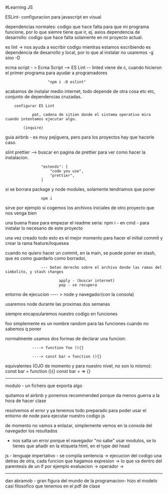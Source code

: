 #Learning JS

ESLint-
configuracion para javascript en visual

dependencias normales: codigo que hace falta para que mi programa funcione, por lo que siemre tiene que ir, ej. axios
dependencia de desarrollo: codigo que hace falta solamente en mi proyecto actual.

es lint -> nos ayuda a escribir codigo mientras estamos escribiendo
es dependencia de desarrollo y local, por lo que al instalar no usaremos -g sino -D

ecma script - > Ecma Script --> ES Lint -- linted viene de c, cuando hicieron el primer programa para ayudar a programadores

                       "npm i -D eslint"

acabamos de instalar medio internet, todo depende de otra cosa etc etc, conjunto de dependencias cruzadas.

        configurar ES Lint

                pat, cadena de sition donde el sistema operativo mira cuando intentamos ejecutar algo.

            (inquire)

guia airbnb - es muy pejiguera, pero para los proyectos hay que hacerle caso.

slint prettier --> buscar en pagina de prettier para ver como hacer la instalacion.

                    "extends": [
                        "code you use",
                        "prettier",
                    ]

si se borrara package y node modules, solamente tendriamos que poner

                    npm i

sirve por ejemplo si cogemos los archivos iniciales de otro proyecto que nos venga bien

una buena frase para empezar el readme seria: npm i - en cmd - para instalar lo necesario de este proyecto

una vez creado todo esto es el mejor momento para hacer el initial commit y crear la rama feature/loquesea

cuando no quiero hacer un commit, en la main, se puede poner en stash, que es como guardarlo como borrador,

                    --- boton derecho sobre el archivo donde las ramas del simbolito, y stash changes

                            apply - (buscar internet)
                            pop - se recupera

entorno de ejecucion ---- > node y navegador(con la consola)

usaremos node durante las proximas dos semanas

siempre encapsularemos nuestro codigo en funciones

foo simplemente es un nombre random para las funciones cuando no sabemos q poner

normalmente usamos dos formas de declarar una funcion:

                ----> function foo (){}

                ----> const bar = function (){}

equivalentes (OJO de momento y para nuestro nivel, no son lo mismo):
const bar = function (){}
const bar = => {}

---

modulo - un fichero que exporta algo

quitamos el airbnb y ponemos recommended porque da menos guerra a la hora de hacer clase

resolvemos el error y ya tenemos todo preparado para poder usar el entorno de node para ejecutar nuestro codigo js

de momento no vamos a enlazar, simplemente vemos en la consola del navegador los resultados

-   nos salta un error porque el navegador "no sabe" usar modulos, se lo tienes que añadir en la etiqueta html, en el type del head

js - lenguaje impertativo - se compila
sentencia -> ejecucion del codigo una detras de otra, cada funcion que hagamos
expresion -> lo que va dentro del parentesis de un if por ejemplo
evaluacion ->
operador ->

---

dan abramob - gran figura del mundo de la programacion- hizo el modelo casi filosofico que tenemos en el pdf de clase
